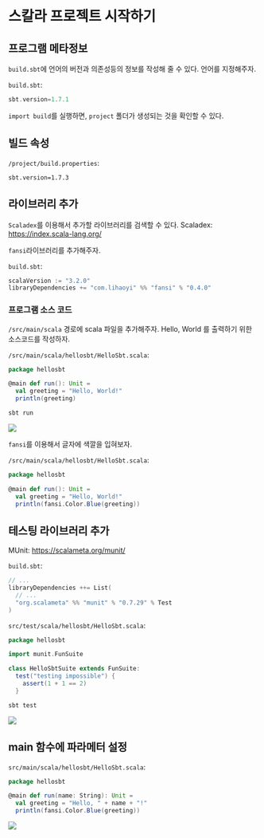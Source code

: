 # 스칼라 프로젝트 시작하기

## 프로그램 메타정보
`build.sbt`에 언어의 버전과 의존성등의 정보를 작성해 줄 수 있다.
언어를 지정해주자. 

`build.sbt`:
```sbt
sbt.version=1.7.1
```

`import build`를 실행하면, `project` 폴더가 생성되는 것을 확인할 수 있다.

## 빌드 속성
`/project/build.properties`:
```properties
sbt.version=1.7.3
```

## 라이브러리 추가
`Scaladex`를 이용해서 추가할 라이브러리를 검색할 수 있다.
Scaladex: https://index.scala-lang.org/

`fansi`라이브러리를 추가해주자. 

`build.sbt`:
```sbt
scalaVersion := "3.2.0"
libraryDependencies += "com.lihaoyi" %% "fansi" % "0.4.0"
```

### 프로그램 소스 코드
`/src/main/scala` 경로에 scala 파일을 추가해주자.
Hello, World 를 출력하기 위한 소스코드를 작성하자. 

`/src/main/scala/hellosbt/HelloSbt.scala`:
```scala
package hellosbt

@main def run(): Unit =
  val greeting = "Hello, World!"
  println(greeting)

```

```bash
sbt run
```

![](https://user-images.githubusercontent.com/53764714/201454433-18ab64d7-b0fc-4ca4-942c-06cf8e5a0aab.png)

`fansi`를 이용해서 글자에 색깔을 입혀보자. 

`/src/main/scala/hellosbt/HelloSbt.scala`:
```scala
package hellosbt

@main def run(): Unit =
  val greeting = "Hello, World!"
  println(fansi.Color.Blue(greeting))
```

## 테스팅 라이브러리 추가
MUnit: https://scalameta.org/munit/

`build.sbt`:
```sbt
// ...
libraryDependencies ++= List(
  // ...
  "org.scalameta" %% "munit" % "0.7.29" % Test
)
```

`src/test/scala/hellosbt/HelloSbt.scala`:
```scala
package hellosbt

import munit.FunSuite

class HelloSbtSuite extends FunSuite:
  test("testing impossible") {
    assert(1 + 1 == 2)
  }

```

```bash
sbt test
```

![](https://user-images.githubusercontent.com/53764714/201454811-b5485af1-0dc1-4191-af76-a639ba3107ba.png)

## main 함수에 파라메터 설정
`src/main/scala/hellosbt/HelloSbt.scala`:
```scala
package hellosbt

@main def run(name: String): Unit =
  val greeting = "Hello, " + name + "!"
  println(fansi.Color.Blue(greeting))

```

![](https://user-images.githubusercontent.com/53764714/201559463-eafd6f94-7a69-4591-ad88-a4b5edd4f326.png)
